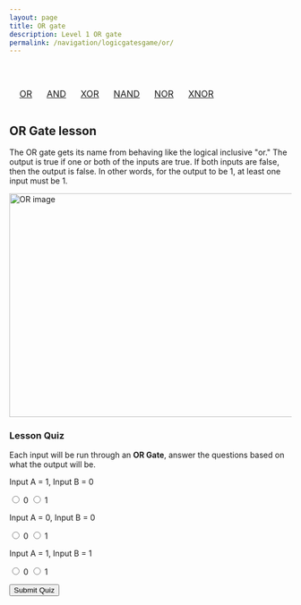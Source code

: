 ```yaml
---
layout: page
title: OR gate
description: Level 1 OR gate
permalink: /navigation/logicgatesgame/or/
---
```


<body>

  <br>
  <div>
    <table style="width: 100%; text-align: center; border-collapse: separate; border-spacing: 10px;">
            <tr>
                <td><a href="{{site.baseurl}}/navigation/logicgatesgame/or/" class="button">OR</a></td>
                <td><a href="{{site.baseurl}}/navigation/logicgatesgame/and/" class="button">AND</a></td>
                <td><a href="{{site.baseurl}}/navigation/logicgatesgame/xor/" class="button">XOR</a></td>
                <td><a href="{{site.baseurl}}/navigation/logicgatesgame/nand/" class="button">NAND</a></td>
                <td><a href="{{site.baseurl}}/navigation/logicgatesgame/nor/" class="button">NOR</a></td>
                <td><a href="{{site.baseurl}}/navigation/logicgatesgame/xnor/" class="button">XNOR</a></td>
            </tr>
        </table>
  </div>

<h2> OR Gate lesson </h2> 

<p> The OR gate gets its name from behaving like the logical inclusive "or." The output is true if one or both of the inputs are true. If both inputs are false, then the output is false. In other words, for the output to be 1, at least one input must be 1. </p>


 <div>
    <img src="https://www.techtarget.com/rms/onlineimages/diagram2-f.png" alt="OR image" style="width:600px;height:400px;"> 

 <h3>Lesson Quiz</h3>
 

 <p> Each input will be run through an <b>OR Gate</b>, answer the questions based on what the output will be.
 
 <html lang="en">
<head>
  <meta charset="UTF-8">
  <meta name="viewport" content="width=device-width, initial-scale=1.0">
  <title>True/False Quiz</title>
  <link rel="stylesheet" href="style.css">
</head>
<body>
 
 <form id="quiz-form1">
      <div class="question">
        <p>Input A = 1, Input B = 0</p>
        <label>
          <input type="radio" name="q1" value="0"> 0
        </label>
        <label>
          <input type="radio" name="q1" value="1"> 1
        </label>
      </div>
      <div class="question">
        <p>Input A = 0, Input B = 0</p>
        <label>
          <input type="radio" name="q2" value="0"> 0
        </label>
        <label>
          <input type="radio" name="q2" value="1"> 1
        </label>
      </div>
      <div class="question">
        <p>Input A = 1, Input B = 1</p>
        <label>
          <input type="radio" name="q3" value="0"> 0
        </label>
        <label>
          <input type="radio" name="q3" value="1"> 1
        </label>
      </div>

<button type="submit">Submit Quiz</button>
    </form>

<div id="result">
  </div>

  <script src="logicgates.js"></script>
</body>
</html>